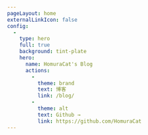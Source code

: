 ```yaml
---
pageLayout: home
externalLinkIcon: false
config:
  -
    type: hero
    full: true
    background: tint-plate
    hero:
      name: HomuraCat's Blog
      actions:
        -
          theme: brand
          text: 博客
          link: /blog/
        -
          theme: alt
          text: Github →
          link: https://github.com/HomuraCat
---
```

